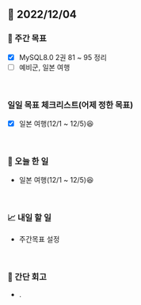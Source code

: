 ## 📅 2022/12/04


### 👏 주간 목표

- [x] MySQL8.0 2권 81 ~ 95 정리
- [ ] 예비군, 일본 여행

<br/>

### 일일 목표 체크리스트(어제 정한 목표)

- [x] 일본 여행(12/1 ~ 12/5)😆

<br/>

### 💯 오늘 한 일

- 일본 여행(12/1 ~ 12/5)😆

<br/>

### 📈 내일 할 일

- 주간목표 설정

<br/>

### 🤔 간단 회고

- .
 

